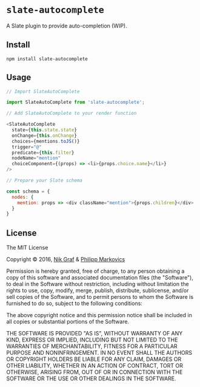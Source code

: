 
# `slate-autocomplete`

A Slate plugin to provide auto-completion (WIP).


## Install

```
npm install slate-autocomplete
```


## Usage

```js
// Import SlateAutoComplete

import SlateAutoComplete from 'slate-autocomplete';

// Add SlateAutoComplete to your render function

<SlateAutoComplete
  state={this.state.state}
  onChange={this.onChange}
  choices={mentions.toJS()}
  trigger="@"
  predicate={this.filter}
  nodeName="mention"
  choiceComponent={(props) => <li>{props.choice.name}</li>}
/>

// Prepare your Slate schema

const schema = {
  nodes: {
    mention: props => <div className="mention">{props.children}</div>
  }
}

```

## License

The MIT License

Copyright &copy; 2016, [Nik Graf](http://twitter.com/nikgraf) & [Philipp Markovics](http://twitter.com/unkai)

Permission is hereby granted, free of charge, to any person obtaining a copy of this software and associated documentation files (the "Software"), to deal in the Software without restriction, including without limitation the rights to use, copy, modify, merge, publish, distribute, sublicense, and/or sell copies of the Software, and to permit persons to whom the Software is furnished to do so, subject to the following conditions:

The above copyright notice and this permission notice shall be included in all copies or substantial portions of the Software.

THE SOFTWARE IS PROVIDED "AS IS", WITHOUT WARRANTY OF ANY KIND, EXPRESS OR IMPLIED, INCLUDING BUT NOT LIMITED TO THE WARRANTIES OF MERCHANTABILITY, FITNESS FOR A PARTICULAR PURPOSE AND NONINFRINGEMENT. IN NO EVENT SHALL THE AUTHORS OR COPYRIGHT HOLDERS BE LIABLE FOR ANY CLAIM, DAMAGES OR OTHER LIABILITY, WHETHER IN AN ACTION OF CONTRACT, TORT OR OTHERWISE, ARISING FROM, OUT OF OR IN CONNECTION WITH THE SOFTWARE OR THE USE OR OTHER DEALINGS IN THE SOFTWARE.
